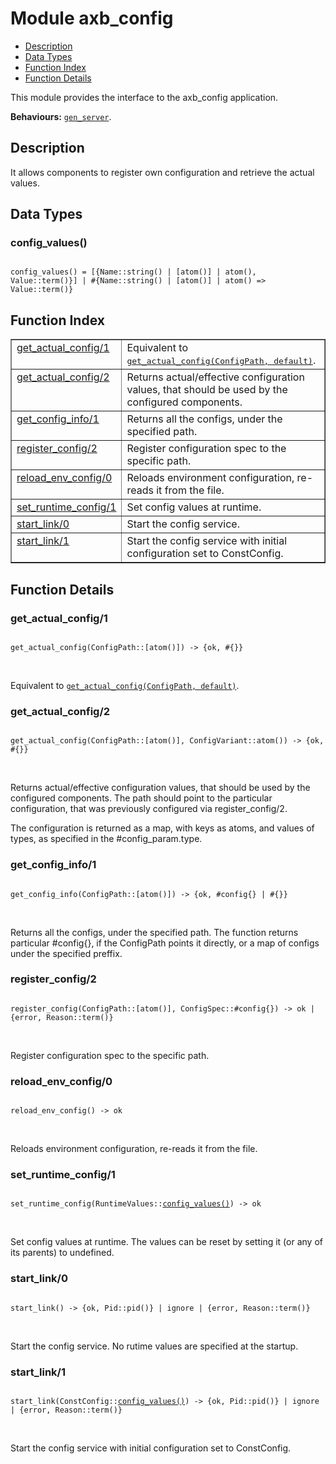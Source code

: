 

# Module axb_config #
* [Description](#description)
* [Data Types](#types)
* [Function Index](#index)
* [Function Details](#functions)

This module provides the interface to the axb_config application.

__Behaviours:__ [`gen_server`](gen_server.md).

<a name="description"></a>

## Description ##
It allows components to register own configuration and retrieve
the actual values.

<a name="types"></a>

## Data Types ##




### <a name="type-config_values">config_values()</a> ###


<pre><code>
config_values() = [{Name::string() | [atom()] | atom(), Value::term()}] | #{Name::string() | [atom()] | atom() =&gt; Value::term()}
</code></pre>

<a name="index"></a>

## Function Index ##


<table width="100%" border="1" cellspacing="0" cellpadding="2" summary="function index"><tr><td valign="top"><a href="#get_actual_config-1">get_actual_config/1</a></td><td>Equivalent to <a href="#get_actual_config-2"><tt>get_actual_config(ConfigPath, default)</tt></a>.</td></tr><tr><td valign="top"><a href="#get_actual_config-2">get_actual_config/2</a></td><td>
Returns actual/effective configuration values, that should be used
by the configured components.</td></tr><tr><td valign="top"><a href="#get_config_info-1">get_config_info/1</a></td><td>
Returns all the configs, under the specified path.</td></tr><tr><td valign="top"><a href="#register_config-2">register_config/2</a></td><td>
Register configuration spec to the specific path.</td></tr><tr><td valign="top"><a href="#reload_env_config-0">reload_env_config/0</a></td><td>
Reloads environment configuration, re-reads it from the file.</td></tr><tr><td valign="top"><a href="#set_runtime_config-1">set_runtime_config/1</a></td><td>
Set config values at runtime.</td></tr><tr><td valign="top"><a href="#start_link-0">start_link/0</a></td><td>
Start the config service.</td></tr><tr><td valign="top"><a href="#start_link-1">start_link/1</a></td><td>
Start the config service with initial
configuration set to ConstConfig.</td></tr></table>


<a name="functions"></a>

## Function Details ##

<a name="get_actual_config-1"></a>

### get_actual_config/1 ###

<pre><code>
get_actual_config(ConfigPath::[atom()]) -&gt; {ok, #{}}
</code></pre>
<br />

Equivalent to [`get_actual_config(ConfigPath, default)`](#get_actual_config-2).

<a name="get_actual_config-2"></a>

### get_actual_config/2 ###

<pre><code>
get_actual_config(ConfigPath::[atom()], ConfigVariant::atom()) -&gt; {ok, #{}}
</code></pre>
<br />

Returns actual/effective configuration values, that should be used
by the configured components. The path should point to the particular
configuration, that was previously configured via register_config/2.

The configuration is returned as a map, with keys as atoms, and
values of types, as specified in the #config_param.type.

<a name="get_config_info-1"></a>

### get_config_info/1 ###

<pre><code>
get_config_info(ConfigPath::[atom()]) -&gt; {ok, #config{} | #{}}
</code></pre>
<br />

Returns all the configs, under the specified path. The function
returns particular #config{}, if the ConfigPath points it directly,
or a map of configs under the specified preffix.

<a name="register_config-2"></a>

### register_config/2 ###

<pre><code>
register_config(ConfigPath::[atom()], ConfigSpec::#config{}) -&gt; ok | {error, Reason::term()}
</code></pre>
<br />

Register configuration spec to the specific path.

<a name="reload_env_config-0"></a>

### reload_env_config/0 ###

<pre><code>
reload_env_config() -&gt; ok
</code></pre>
<br />

Reloads environment configuration, re-reads it from the file.

<a name="set_runtime_config-1"></a>

### set_runtime_config/1 ###

<pre><code>
set_runtime_config(RuntimeValues::<a href="#type-config_values">config_values()</a>) -&gt; ok
</code></pre>
<br />

Set config values at runtime.
The values can be reset by setting it (or any of its parents) to undefined.

<a name="start_link-0"></a>

### start_link/0 ###

<pre><code>
start_link() -&gt; {ok, Pid::pid()} | ignore | {error, Reason::term()}
</code></pre>
<br />

Start the config service.
No rutime values are specified at the startup.

<a name="start_link-1"></a>

### start_link/1 ###

<pre><code>
start_link(ConstConfig::<a href="#type-config_values">config_values()</a>) -&gt; {ok, Pid::pid()} | ignore | {error, Reason::term()}
</code></pre>
<br />

Start the config service with initial
configuration set to ConstConfig.

